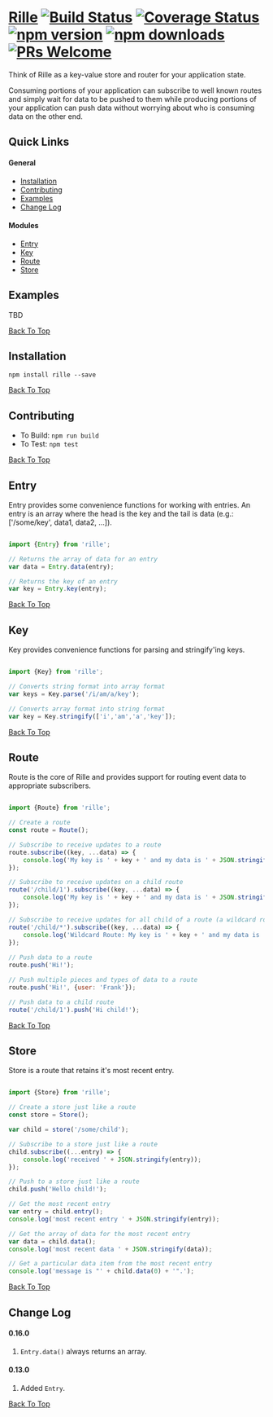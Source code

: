 # [Rille](http://www.rille.io) [![Build Status](https://img.shields.io/travis/dbmeads/rille/master.svg?style=flat-square)](https://travis-ci.org/dbmeads/rille) [![Coverage Status](https://img.shields.io/coveralls/dbmeads/rille/master.svg?style=flat-square)](https://coveralls.io/github/dbmeads/rille?branch=master) [![npm version](https://img.shields.io/npm/v/rille.svg?style=flat-square)](https://www.npmjs.com/package/rille) [![npm downloads](https://img.shields.io/npm/dm/rille.svg?style=flat-square)](https://www.npmjs.com/package/rille) [![PRs Welcome](https://img.shields.io/badge/PRs-welcome-brightgreen.svg?style=flat-square)](CONTRIBUTING.md#pull-requests)

Think of Rille as a key-value store and router for your application state.  

Consuming portions of your application can subscribe to well known routes and simply wait for data to be pushed to them while producing portions of your application can push data without worrying about who is consuming data on the other end.

## Quick Links

#### General
* [Installation](#installation)
* [Contributing](#contributing)
* [Examples](#examples)
* [Change Log](#change-log)

#### Modules
* [Entry](#entry)
* [Key](#key)
* [Route](#route)
* [Store](#store)

## Examples

TBD

[Back To Top](#quick-links)

## Installation

`npm install rille --save`

[Back To Top](#quick-links)

## Contributing

* To Build: `npm run build`
* To Test: `npm test`

[Back To Top](#quick-links)

## Entry

Entry provides some convenience functions for working with entries.  An entry is an array where the head is the key and the tail is data (e.g.: ['/some/key', data1, data2, ...]).


```js

import {Entry} from 'rille';

// Returns the array of data for an entry
var data = Entry.data(entry);

// Returns the key of an entry
var key = Entry.key(entry);

```

[Back To Top](#quick-links)

## Key

Key provides convenience functions for parsing and stringify'ing keys.

```js

import {Key} from 'rille';

// Converts string format into array format
var keys = Key.parse('/i/am/a/key');

// Converts array format into string format
var key = Key.stringify(['i','am','a','key']);

```

[Back To Top](#quick-links)

## Route

Route is the core of Rille and provides support for routing event data to appropriate subscribers.

```js

import {Route} from 'rille';

// Create a route
const route = Route();

// Subscribe to receive updates to a route
route.subscribe((key, ...data) => {
    console.log('My key is ' + key + ' and my data is ' + JSON.stringify(data));
});

// Subscribe to receive updates on a child route
route('/child/1').subscribe((key, ...data) => {
    console.log('My key is ' + key + ' and my data is ' + JSON.stringify(data));
});

// Subscribe to receive updates for all child of a route (a wildcard route)
route('/child/*').subscribe((key, ...data) => {
    console.log('Wildcard Route: My key is ' + key + ' and my data is ' + JSON.stringify(data));
});
                 
// Push data to a route
route.push('Hi!');

// Push multiple pieces and types of data to a route
route.push('Hi!', {user: 'Frank'}); 

// Push data to a child route
route('/child/1').push('Hi child!');

```

[Back To Top](#quick-links)

## Store

Store is a route that retains it's most recent entry.

```js

import {Store} from 'rille';

// Create a store just like a route
const store = Store();

var child = store('/some/child');

// Subscribe to a store just like a route
child.subscribe((...entry) => {
    console.log('received ' + JSON.stringify(entry));
});

// Push to a store just like a route
child.push('Hello child!');

// Get the most recent entry
var entry = child.entry();
console.log('most recent entry ' + JSON.stringify(entry));

// Get the array of data for the most recent entry
var data = child.data();
console.log('most recent data ' + JSON.stringify(data));

// Get a particular data item from the most recent entry
console.log('message is "' + child.data(0) + '".');

```

[Back To Top](#quick-links)

## Change Log

#### 0.16.0
1. `Entry.data()` always returns an array.

#### 0.13.0
1. Added `Entry`.

[Back To Top](#quick-links)